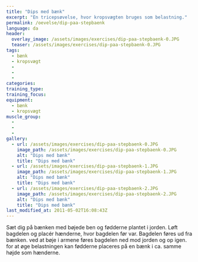 ```yaml
---
title: "Dips med bænk"
excerpt: "En tricepsøvelse, hvor kropsvægten bruges som belastning."
permalink: /oevelse/dip-paa-stepbaenk
language: da
header:
  overlay_image: /assets/images/exercises/dip-paa-stepbaenk-0.JPG
  teaser: /assets/images/exercises/dip-paa-stepbaenk-0.JPG
tags:
  - bænk
  - kropsvægt
  - 
  - 
  - 
categories:
training_type: 
training_focus: 
equipment:
  - bænk
  - kropsvægt
muscle_group:
  - 
  - 
  - 
gallery:
  - url: /assets/images/exercises/dip-paa-stepbaenk-0.JPG
    image_path: /assets/images/exercises/dip-paa-stepbaenk-0.JPG
    alt: "Dips med bænk"
    title: "Dips med bænk"
  - url: /assets/images/exercises/dip-paa-stepbaenk-1.JPG
    image_path: /assets/images/exercises/dip-paa-stepbaenk-1.JPG
    alt: "Dips med bænk"
    title: "Dips med bænk"
  - url: /assets/images/exercises/dip-paa-stepbaenk-2.JPG
    image_path: /assets/images/exercises/dip-paa-stepbaenk-2.JPG
    alt: "Dips med bænk"
    title: "Dips med bænk"
last_modified_at: 2011-05-02T16:08:43Z
---
```


Sæt dig på bænken med bøjede ben og fødderne plantet i jorden. Løft bagdelen og placér hænderne, hvor bagdelen før var. Bagdelen føres ud fra bænken. ved at bøje i armene føres bagdelen ned mod jorden og op igen. for at øge belastningen kan fødderne placeres på en bænk i ca. samme højde som hænderne.
